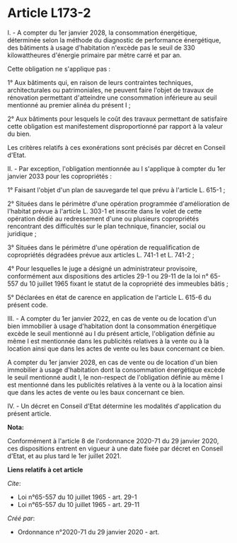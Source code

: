 # Article L173-2 

I. - A compter du 1er janvier 2028, la consommation énergétique, déterminée selon la méthode du diagnostic de performance
énergétique, des bâtiments à usage d'habitation n'excède pas le seuil de 330 kilowattheures d'énergie primaire par mètre
carré et par an.

Cette obligation ne s'applique pas :

1° Aux bâtiments qui, en raison de leurs contraintes techniques, architecturales ou patrimoniales, ne peuvent faire l'objet
de travaux de rénovation permettant d'atteindre une consommation inférieure au seuil mentionné au premier alinéa du présent
I ;

2° Aux bâtiments pour lesquels le coût des travaux permettant de satisfaire cette obligation est manifestement
disproportionné par rapport à la valeur du bien.

Les critères relatifs à ces exonérations sont précisés par décret en Conseil d'Etat.

II. - Par exception, l'obligation mentionnée au I s'applique à compter du 1er janvier 2033 pour les copropriétés :

1° Faisant l'objet d'un plan de sauvegarde tel que prévu à l'article L. 615-1 ;

2° Situées dans le périmètre d'une opération programmée d'amélioration de l'habitat prévue à l'article L. 303-1 et inscrite
dans le volet de cette opération dédié au redressement d'une ou plusieurs copropriétés rencontrant des difficultés sur le
plan technique, financier, social ou juridique ;

3° Situées dans le périmètre d'une opération de requalification de copropriétés dégradées prévue aux articles L. 741-1 et L.
741-2 ;

4° Pour lesquelles le juge a désigné un administrateur provisoire, conformément aux dispositions des articles 29-1 ou 29-11
de la loi n° 65-557 du 10 juillet 1965 fixant le statut de la copropriété des immeubles bâtis ;

5° Déclarées en état de carence en application de l'article L. 615-6 du présent code.

III. - A compter du 1er janvier 2022, en cas de vente ou de location d'un bien immobilier à usage d'habitation dont la
consommation énergétique excède le seuil mentionné au I du présent article, l'obligation définie au même I est mentionnée
dans les publicités relatives à la vente ou à la location ainsi que dans les actes de vente ou les baux concernant ce bien.

A compter du 1er janvier 2028, en cas de vente ou de location d'un bien immobilier à usage d'habitation dont la consommation
énergétique excède le seuil mentionné audit I, le non-respect de l'obligation définie au même I est mentionné dans les
publicités relatives à la vente ou à la location ainsi que dans les actes de vente ou les baux concernant ce bien.

IV. - Un décret en Conseil d'Etat détermine les modalités d'application du présent article.

**Nota:**

Conformément à l'article 8 de l'ordonnance 2020-71 du 29 janvier 2020, ces dispositions entrent en vigueur à une date fixée
par décret en Conseil d'Etat, et au plus tard le 1er juillet 2021.

**Liens relatifs à cet article**

_Cite_:

  - Loi n°65-557 du 10 juillet 1965 - art. 29-1
  - Loi n°65-557 du 10 juillet 1965 - art. 29-11

_Créé par_:

  - Ordonnance n°2020-71 du 29 janvier 2020 - art.

